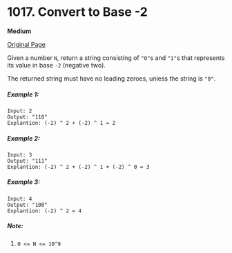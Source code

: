 # 1017. Convert to Base -2

**Medium**

[Original Page](https://leetcode.com/problems/convert-to-base-2/)

Given a number `N`, return a string consisting of `"0"`s and `"1"`s that represents its value in base `-2` (negative two).

The returned string must have no leading zeroes, unless the string is `"0"`.

##### Example 1:
```
Input: 2
Output: "110"
Explantion: (-2) ^ 2 + (-2) ^ 1 = 2
```

##### Example 2: 
```
Input: 3
Output: "111"
Explantion: (-2) ^ 2 + (-2) ^ 1 + (-2) ^ 0 = 3
```

##### Example 3:
```
Input: 4
Output: "100"
Explantion: (-2) ^ 2 = 4
```

##### Note:
1. `0 <= N <= 10^9`
